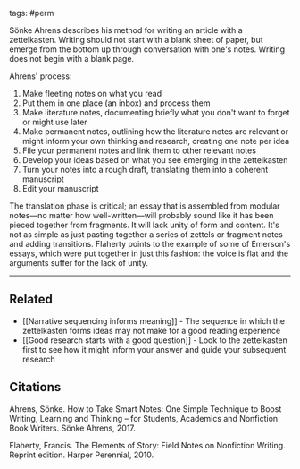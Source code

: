 tags: #perm 

Sönke Ahrens describes his method for writing an article with a zettelkasten. Writing should not start with a blank sheet of paper, but emerge from the bottom up through conversation with one's notes. Writing does not begin with a blank page. 

Ahrens' process: 

1) Make fleeting notes on what you read
2) Put them in one place (an inbox) and process them
3) Make literature notes, documenting briefly what you don't want to forget or might use later 
4) Make permanent notes, outlining how the literature notes are relevant or might inform your own thinking and research, creating one note per idea
5) File your permanent notes and link them to other relevant notes
6) Develop your ideas based on what you see emerging in the zettelkasten
7) Turn your notes into a rough draft, translating them into a coherent manuscript
8) Edit your manuscript

The translation phase is critical; an essay that is assembled from modular notes—no matter how well-written—will probably sound like it has been pieced together from fragments. It will lack unity of form and content. It's not as simple as just pasting together a series of zettels or fragment notes and adding transitions. Flaherty points to the example of some of Emerson's essays, which were put together in just this fashion: the voice is flat and the arguments suffer for the lack of unity. 

---
## Related
- [[Narrative sequencing informs meaning]] - The sequence in which the zettelkasten forms ideas may not make for a good reading experience
- [[Good research starts with a good question]] - Look to the zettelkasten first to see how it might inform your answer and guide your subsequent research

## Citations
Ahrens, Sönke. How to Take Smart Notes: One Simple Technique to Boost Writing, Learning and Thinking – for Students, Academics and Nonfiction Book Writers. Sönke Ahrens, 2017.

Flaherty, Francis. The Elements of Story: Field Notes on Nonfiction Writing. Reprint edition. Harper Perennial, 2010.
